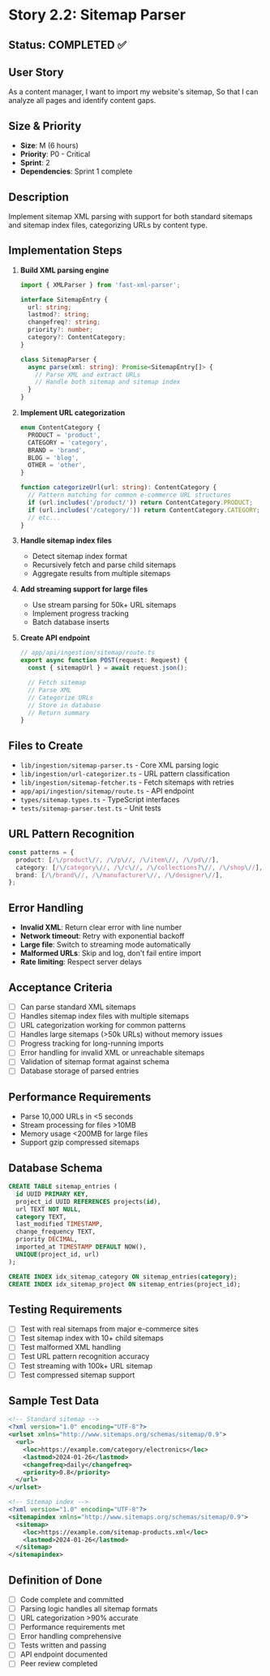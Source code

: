 # Story 2.2: Sitemap Parser

## Status: COMPLETED ✅

## User Story

As a content manager,
I want to import my website's sitemap,
So that I can analyze all pages and identify content gaps.

## Size & Priority

- **Size**: M (6 hours)
- **Priority**: P0 - Critical
- **Sprint**: 2
- **Dependencies**: Sprint 1 complete

## Description

Implement sitemap XML parsing with support for both standard sitemaps and sitemap index files, categorizing URLs by content type.

## Implementation Steps

1. **Build XML parsing engine**

   ```typescript
   import { XMLParser } from 'fast-xml-parser';

   interface SitemapEntry {
     url: string;
     lastmod?: string;
     changefreq?: string;
     priority?: number;
     category?: ContentCategory;
   }

   class SitemapParser {
     async parse(xml: string): Promise<SitemapEntry[]> {
       // Parse XML and extract URLs
       // Handle both sitemap and sitemap index
     }
   }
   ```

2. **Implement URL categorization**

   ```typescript
   enum ContentCategory {
     PRODUCT = 'product',
     CATEGORY = 'category',
     BRAND = 'brand',
     BLOG = 'blog',
     OTHER = 'other',
   }

   function categorizeUrl(url: string): ContentCategory {
     // Pattern matching for common e-commerce URL structures
     if (url.includes('/product/')) return ContentCategory.PRODUCT;
     if (url.includes('/category/')) return ContentCategory.CATEGORY;
     // etc...
   }
   ```

3. **Handle sitemap index files**
   - Detect sitemap index format
   - Recursively fetch and parse child sitemaps
   - Aggregate results from multiple sitemaps

4. **Add streaming support for large files**
   - Use stream parsing for 50k+ URL sitemaps
   - Implement progress tracking
   - Batch database inserts

5. **Create API endpoint**
   ```typescript
   // app/api/ingestion/sitemap/route.ts
   export async function POST(request: Request) {
     const { sitemapUrl } = await request.json();

     // Fetch sitemap
     // Parse XML
     // Categorize URLs
     // Store in database
     // Return summary
   }
   ```

## Files to Create

- `lib/ingestion/sitemap-parser.ts` - Core XML parsing logic
- `lib/ingestion/url-categorizer.ts` - URL pattern classification
- `lib/ingestion/sitemap-fetcher.ts` - Fetch sitemaps with retries
- `app/api/ingestion/sitemap/route.ts` - API endpoint
- `types/sitemap.types.ts` - TypeScript interfaces
- `tests/sitemap-parser.test.ts` - Unit tests

## URL Pattern Recognition

```typescript
const patterns = {
  product: [/\/product\//, /\/p\//, /\/item\//, /\/pd\//],
  category: [/\/category\//, /\/c\//, /\/collections?\//, /\/shop\//],
  brand: [/\/brand\//, /\/manufacturer\//, /\/designer\//],
};
```

## Error Handling

- **Invalid XML**: Return clear error with line number
- **Network timeout**: Retry with exponential backoff
- **Large file**: Switch to streaming mode automatically
- **Malformed URLs**: Skip and log, don't fail entire import
- **Rate limiting**: Respect server delays

## Acceptance Criteria

- [ ] Can parse standard XML sitemaps
- [ ] Handles sitemap index files with multiple sitemaps
- [ ] URL categorization working for common patterns
- [ ] Handles large sitemaps (>50k URLs) without memory issues
- [ ] Progress tracking for long-running imports
- [ ] Error handling for invalid XML or unreachable sitemaps
- [ ] Validation of sitemap format against schema
- [ ] Database storage of parsed entries

## Performance Requirements

- Parse 10,000 URLs in <5 seconds
- Stream processing for files >10MB
- Memory usage <200MB for large files
- Support gzip compressed sitemaps

## Database Schema

```sql
CREATE TABLE sitemap_entries (
  id UUID PRIMARY KEY,
  project_id UUID REFERENCES projects(id),
  url TEXT NOT NULL,
  category TEXT,
  last_modified TIMESTAMP,
  change_frequency TEXT,
  priority DECIMAL,
  imported_at TIMESTAMP DEFAULT NOW(),
  UNIQUE(project_id, url)
);

CREATE INDEX idx_sitemap_category ON sitemap_entries(category);
CREATE INDEX idx_sitemap_project ON sitemap_entries(project_id);
```

## Testing Requirements

- [ ] Test with real sitemaps from major e-commerce sites
- [ ] Test sitemap index with 10+ child sitemaps
- [ ] Test malformed XML handling
- [ ] Test URL pattern recognition accuracy
- [ ] Test streaming with 100k+ URL sitemap
- [ ] Test compressed sitemap support

## Sample Test Data

```xml
<!-- Standard sitemap -->
<?xml version="1.0" encoding="UTF-8"?>
<urlset xmlns="http://www.sitemaps.org/schemas/sitemap/0.9">
  <url>
    <loc>https://example.com/category/electronics</loc>
    <lastmod>2024-01-26</lastmod>
    <changefreq>daily</changefreq>
    <priority>0.8</priority>
  </url>
</urlset>

<!-- Sitemap index -->
<?xml version="1.0" encoding="UTF-8"?>
<sitemapindex xmlns="http://www.sitemaps.org/schemas/sitemap/0.9">
  <sitemap>
    <loc>https://example.com/sitemap-products.xml</loc>
    <lastmod>2024-01-26</lastmod>
  </sitemap>
</sitemapindex>
```

## Definition of Done

- [ ] Code complete and committed
- [ ] Parsing logic handles all sitemap formats
- [ ] URL categorization >90% accurate
- [ ] Performance requirements met
- [ ] Error handling comprehensive
- [ ] Tests written and passing
- [ ] API endpoint documented
- [ ] Peer review completed
